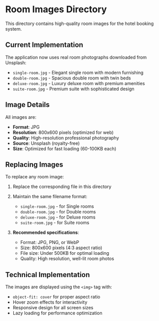 # Room Images Directory

This directory contains high-quality room images for the hotel booking system.

## Current Implementation

The application now uses real room photographs downloaded from Unsplash:
- `single-room.jpg` - Elegant single room with modern furnishing
- `double-room.jpg` - Spacious double room with twin beds
- `deluxe-room.jpg` - Luxury deluxe room with premium amenities
- `suite-room.jpg` - Premium suite with sophisticated design

## Image Details

All images are:
- **Format**: JPG
- **Resolution**: 800x600 pixels (optimized for web)
- **Quality**: High-resolution professional photography
- **Source**: Unsplash (royalty-free)
- **Size**: Optimized for fast loading (60-100KB each)

## Replacing Images

To replace any room image:

1. Replace the corresponding file in this directory
2. Maintain the same filename format:
   - `single-room.jpg` - for Single rooms
   - `double-room.jpg` - for Double rooms  
   - `deluxe-room.jpg` - for Deluxe rooms
   - `suite-room.jpg` - for Suite rooms

3. **Recommended specifications**:
   - Format: JPG, PNG, or WebP
   - Size: 800x600 pixels (4:3 aspect ratio)
   - File size: Under 500KB for optimal loading
   - Quality: High resolution, well-lit room photos

## Technical Implementation

The images are displayed using the `<img>` tag with:
- `object-fit: cover` for proper aspect ratio
- Hover zoom effects for interactivity
- Responsive design for all screen sizes
- Lazy loading for performance optimization